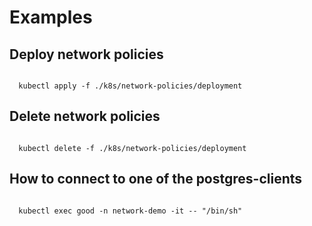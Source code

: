 # Examples

## Deploy network policies

```shell

  kubectl apply -f ./k8s/network-policies/deployment

```

## Delete network policies

```shell

  kubectl delete -f ./k8s/network-policies/deployment

```

## How to connect to one of the postgres-clients

```shell

  kubectl exec good -n network-demo -it -- "/bin/sh"

```
